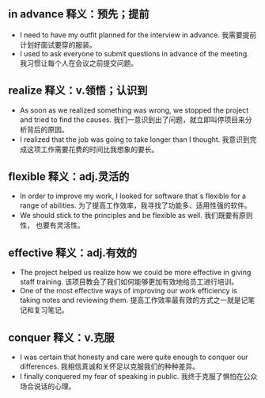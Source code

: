## in advance 释义：预先；提前
* I need to have my outfit planned for the interview in advance. 我需要提前计划好面试要穿的服装。
* I used to ask everyone to submit questions in advance of the meeting. 我习惯让每个人在会议之前提交问题。 

## realize 释义：v.领悟；认识到 
* As soon as we realized something was wrong, we stopped the project and tried to find the causes. 我们一意识到出了问题，就立即叫停项目来分析背后的原因。 
* I realized that the job was going to take longer than I thought. 我意识到完成这项工作需要花费的时间比我想象的要长。

## flexible 释义：adj.灵活的 
* In order to improve my work, I looked for software that`s flexible for a range of abilities. 为了提高工作效率，我寻找了功能多、适用性强的软件。
* We should stick to the principles and be flexible as well. 我们既要有原则性， 也要有灵活性。 

## effective 释义：adj.有效的 
* The project helped us realize how we could be more effective in giving staff training. 该项目教会了我们如何能够更加有效地给员工进行培训。 
* One of the most effective ways of improving our work efficiency is taking notes and reviewing them. 提高工作效率最有效的方式之一就是记笔记和复习笔记。 

## conquer 释义：v.克服 
* I was certain that honesty and care were quite enough to conquer our differences. 我相信真诚和关怀足以克服我们的种种差异。 
* I finally conquered my fear of speaking in public. 我终于克服了惧怕在公众场合说话的心理。
